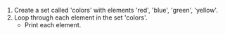 1. Create a set called 'colors' with elements 'red', 'blue', 'green', 'yellow'.
2. Loop through each element in the set 'colors'.
   - Print each element.

